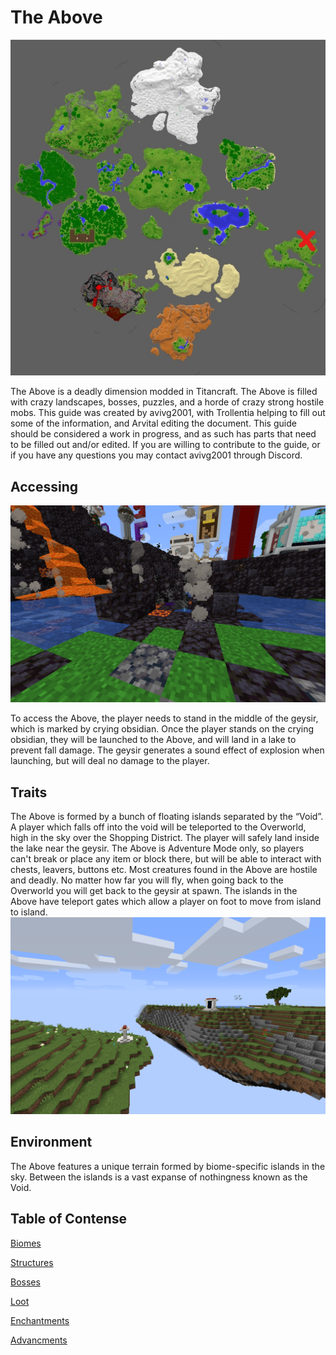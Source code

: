 # The Above
![Above Map](map.png)

The Above is a deadly dimension modded in Titancraft. The Above is filled with crazy landscapes, bosses, puzzles, and a horde of crazy strong hostile mobs. This guide was created by avivg2001, with Trollentia helping to fill out some of the information, and Arvital editing the document. This guide should be considered a work in progress, and as such has parts that need to be filled out and/or edited. If you are willing to contribute to the guide, or if you have any questions you may contact avivg2001 through Discord.
## Accessing
![The geysir used to access The Above](accessing.png)

To access the Above, the player needs to stand in the middle of the geysir, which is marked by crying obsidian. Once the player stands on the crying obsidian, they will be launched to the Above, and will land in a lake to prevent fall damage. The geysir generates a sound effect of explosion when launching, but will deal no damage to the player.
## Traits
The Above is formed by a bunch of floating islands separated by the “Void”. A player which falls off into the void will be teleported to the Overworld, high in the sky over the Shopping District. The player will safely land inside the lake near the geysir.
The Above is Adventure Mode only, so players can't break or place any item or block there, but will be able to interact with chests, leavers, buttons etc.
Most creatures found in the Above are hostile and deadly.
No matter how far you will fly, when going back to the Overworld you will get back to the geysir at spawn. 
The islands in the Above have teleport gates which allow a player on foot to move from island to island.
![An image of the Above with gates that let you travel between islands.](gate.png)


## Environment
The Above features a unique terrain formed by biome-specific islands in the sky. Between the islands is a vast expanse of nothingness known as the Void.
## Table of Contense

[Biomes](biomes.md)

[Structures](structures.md)

[Bosses](bosses.md)

[Loot](loot.md)

[Enchantments](enchantments.md)

[Advancments](advancments.md)

